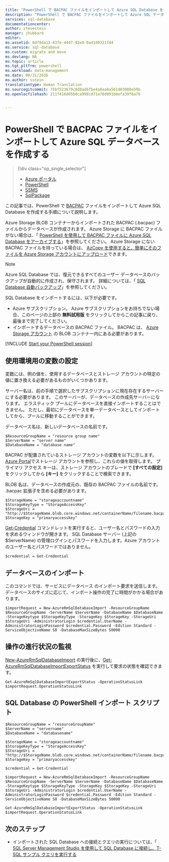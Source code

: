 ```yaml
---
title: "PowerShell で BACPAC ファイルをインポートして Azure SQL Database を作成する | Microsoft Docs"
description: "PowerShell で BACPAC ファイルをインポートして Azure SQL データベースを作成する"
services: sql-database
documentationcenter: 
author: stevestein
manager: jhubbard
editor: 
ms.assetid: 8d78da13-43fe-4447-92e0-0a41d0321fd4
ms.service: sql-database
ms.custom: migrate and move
ms.devlang: NA
ms.topic: article
ms.tgt_pltfrm: powershell
ms.workload: data-management
ms.date: 08/31/2016
ms.author: sstein
translationtype: Human Translation
ms.sourcegitcommit: 75bf523679c8d8ad6fbe4a8aa8a561d03008e59b
ms.openlocfilehash: 211f416d05b0ca998cd71a78d091b8efa39f6a7b


---
```

# <a name="import-a-bacpac-file-to-create-an-azure-sql-database-by-using-powershell"></a>PowerShell で BACPAC ファイルをインポートして Azure SQL データベースを作成する

> [!div class="op_single_selector"]
> * [Azure ポータル](sql-database-import.md)
> * [PowerShell](sql-database-import-powershell.md)
> * [SSMS](sql-database-cloud-migrate-compatible-import-bacpac-ssms.md)
> * [SqlPackage](sql-database-cloud-migrate-compatible-import-bacpac-sqlpackage.md)
> 
> 

この記事では、PowerShell で [BACPAC](https://msdn.microsoft.com/library/ee210546.aspx#Anchor_4) ファイルをインポートして Azure SQL Database を作成する手順について説明します。

Azure Storage BLOB コンテナーからインポートされた BACPAC (.bacpac) ファイルからデータベースが作成されます。 Azure Storage に BACPAC ファイルがない場合は、「 [PowerShell を使用して BACPAC ファイルに Azure SQL Database をアーカイブする](sql-database-export-powershell.md)」を参照してください。 Azure Storage にない BACPAC ファイルを持っている場合は、 [AzCopy を使用すると、簡単にそのファイルを Azure Storage アカウントにアップロード](../storage/storage-use-azcopy.md#blob-upload)できます。

> [!NOTE]
> Azure SQL Database では、復元できるすべてのユーザー データベースのバックアップが自動的に作成され、保守されます。 詳細については、「 [SQL Database 自動バックアップ](sql-database-automated-backups.md)」を参照してください。
> 
> 

SQL Database をインポートするには、以下が必要です。

* Azure サブスクリプション。 Azure サブスクリプションをお持ちでない場合、このページの上部の **無料試用版** をクリックしてからこの記事に戻り、最後まで完了してください。
* インポートするデータベースの BACPAC ファイル。 BACPAC は、 [Azure Storage アカウント](../storage/storage-create-storage-account.md) の BLOB コンテナー内にある必要があります。

[!INCLUDE [Start your PowerShell session](../../includes/sql-database-powershell.md)]

## <a name="set-up-the-variables-for-your-environment"></a>使用環境用の変数の設定
変数には、例の値を、使用するデータベースとストレージ アカウントの特定の値に置き換える必要があるものがいくつかあります。

サーバー名は、前の手順で選択したサブスクリプションに現在存在するサーバーにする必要があります。 このサーバーが、データベースの作成先サーバーになります。 エラスティック プールにデータベースを直接インポートすることはできません。 ただし、最初にデータベースを単一データベースとしてインポートしてから、プールに移動することができます。

データベース名は、新しいデータベースの名前です。

    $ResourceGroupName = "resource group name"
    $ServerName = "server name"
    $DatabaseName = "database name"


BACPAC が配置されているストレージ アカウントの変数を以下に示します。 [Azure Portal](https://portal.azure.com)でストレージ アカウントを参照し、これらの値を取得します。 プライマリ アクセス キーは、ストレージ アカウントのブレードで **[すべての設定]** をクリックしてから **[キー]** をクリックすることで検索できます。

BLOB 名は、データベースの作成元の、既存の BACPAC ファイルの名前です。 .bacpac 拡張子を含める必要があります。

    $StorageName = "storageaccountname"
    $StorageKeyType = "StorageAccessKey"
    $StorageUri = "http://$StorageName.blob.core.windows.net/containerName/filename.bacpac"
    $StorageKey = "primaryaccesskey"


[Get-Credential](https://msdn.microsoft.com/library/azure/hh849815\(v=azure.300\).aspx) コマンドレットを実行すると、ユーザー名とパスワードの入力を求めるウィンドウが開きます。 SQL Database サーバー (上記の $ServerName) の管理ログインとパスワードを入力します。Azure アカウントのユーザー名とパスワードではありません。

    $credential = Get-Credential


## <a name="import-the-database"></a>データベースのインポート
このコマンドでは、サービスにデータベース のインポート要求を送信します。 データベースのサイズに応じて、インポート操作の完了に時間がかかる場合があります。

    $importRequest = New-AzureRmSqlDatabaseImport -ResourceGroupName $ResourceGroupName -ServerName $ServerName -DatabaseName $DatabaseName -StorageKeytype $StorageKeyType -StorageKey $StorageKey -StorageUri $StorageUri -AdministratorLogin $credential.UserName -AdministratorLoginPassword $credential.Password -Edition Standard -ServiceObjectiveName S0 -DatabaseMaxSizeBytes 50000


## <a name="monitor-the-progress-of-the-operation"></a>操作の進行状況の監視
[New-AzureRmSqlDatabaseImport](https://msdn.microsoft.com/library/azure/mt707793\(v=azure.300\).aspx) の実行後に、[Get-AzureRmSqlDatabaseImportExportStatus](https://msdn.microsoft.com/library/azure/mt707794\(v=azure.300\).aspx) を実行して要求の状態を確認できます。

    Get-AzureRmSqlDatabaseImportExportStatus -OperationStatusLink $importRequest.OperationStatusLink



## <a name="sql-database-powershell-import-script"></a>SQL Database の PowerShell インポート スクリプト
    $ResourceGroupName = "resourceGroupName"
    $ServerName = "servername"
    $DatabaseName = "databasename"

    $StorageName = "storageaccountname"
    $StorageKeyType = "StorageAccessKey"
    $StorageUri = "http://$StorageName.blob.core.windows.net/containerName/filename.bacpac"
    $StorageKey = "primaryaccesskey"

    $credential = Get-Credential

    $importRequest = New-AzureRmSqlDatabaseImport -ResourceGroupName $ResourceGroupName -ServerName $ServerName -DatabaseName $DatabaseName -StorageKeytype $StorageKeyType -StorageKey $StorageKey -StorageUri $StorageUri -AdministratorLogin $credential.UserName -AdministratorLoginPassword $credential.Password -Edition Standard -ServiceObjectiveName S0 -DatabaseMaxSizeBytes 50000

    Get-AzureRmSqlDatabaseImportExportStatus -OperationStatusLink $importRequest.OperationStatusLink



## <a name="next-steps"></a>次のステップ
* インポートされた SQL Database への接続とクエリの実行については、「 [SQL Server Management Studio を使用して SQL Database に接続し、T-SQL サンプル クエリを実行する](sql-database-connect-query-ssms.md)




<!--HONumber=Dec16_HO3-->


